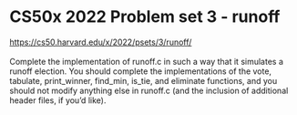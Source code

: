 <h1>CS50x 2022 Problem set 3 - runoff</h1>

https://cs50.harvard.edu/x/2022/psets/3/runoff/<br>
<br>Complete the implementation of runoff.c in such a way that it simulates a runoff election. You should complete the implementations of the vote, tabulate, print_winner, find_min, is_tie, and eliminate functions, and you should not modify anything else in runoff.c (and the inclusion of additional header files, if you’d like).
